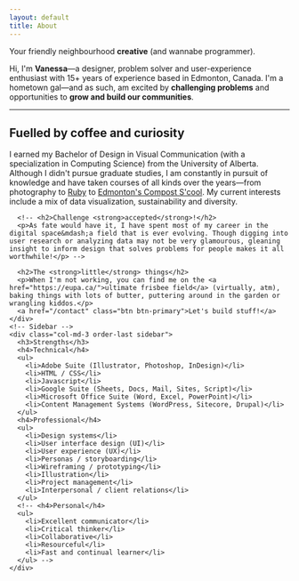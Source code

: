 ```yaml
---
layout: default
title: About
---
```


<div class="jumbotron jumbotron-fluid">
  <div class="container">
    <div class="row justify-content-center">
      <div class="col-lg-8">
        <p class="lead">Your friendly neighbourhood <strong>creative</strong> (and wannabe programmer).</p>
      </div>
    </div>
  </div>
</div>

<div class="container">
  <div class="row">
    <div class="col-sm">
      <!-- <h2>Meet Vanessa</h2> -->
      <p class="lead sm"><span class="lead med">Hi, I'm <strong>Vanessa</strong></span>&mdash;a designer, problem solver and user-experience enthusiast with 15+ years of experience based in Edmonton, Canada. I'm a hometown gal&mdash;and as such, am excited by <strong>challenging problems</strong> and opportunities to <strong>grow and build our communities</strong>.</p>
      <hr>
      <h2>Fuelled by <strong>coffee</strong> and <strong>curiosity</strong></h2>
      <p>I earned my Bachelor of Design in Visual Communication (with a specialization in Computing Science) from the University of Alberta. Although I didn't pursue graduate studies, I am constantly in pursuit of knowledge and have taken courses of all kinds over the years&mdash;from photography to <a href="https://www.ruby-lang.org/en/">Ruby</a> to <a href="https://www.edmonton.ca/programs_services/landscaping_gardening/compost-education.aspx">Edmonton's Compost S'cool</a>. My current interests include a mix of data visualization, sustainability and diversity.</p>

      <!-- <h2>Challenge <strong>accepted</strong>!</h2>
      <p>As fate would have it, I have spent most of my career in the digital space&mdash;a field that is ever evolving. Though digging into user research or analyzing data may not be very glamourous, gleaning insight to inform design that solves problems for people makes it all worthwhile!</p> -->

      <h2>The <strong>little</strong> things</h2>
      <p>When I'm not working, you can find me on the <a href="https://eupa.ca/">ultimate frisbee field</a> (virtually, atm), baking things with lots of butter, puttering around in the garden or wrangling kiddos.</p>
      <a href="/contact" class="btn btn-primary">Let's build stuff!</a>
    </div>
    <!-- Sidebar -->
    <div class="col-md-3 order-last sidebar">
      <h3>Strengths</h3>
      <h4>Technical</h4>
      <ul>
        <li>Adobe Suite (Illustrator, Photoshop, InDesign)</li>
        <li>HTML / CSS</li>
        <li>Javascript</li>
        <li>Google Suite (Sheets, Docs, Mail, Sites, Script)</li>
        <li>Microsoft Office Suite (Word, Excel, PowerPoint)</li>
        <li>Content Management Systems (WordPress, Sitecore, Drupal)</li>
      </ul>
      <h4>Professional</h4>
      <ul>
        <li>Design systems</li>
        <li>User interface design (UI)</li>
        <li>User experience (UX)</li>
        <li>Personas / storyboarding</li>
        <li>Wireframing / prototyping</li>
        <li>Illustration</li>
        <li>Project management</li>
        <li>Interpersonal / client relations</li>
      </ul>
      <!-- <h4>Personal</h4>
      <ul>
        <li>Excellent communicator</li>
        <li>Critical thinker</li>
        <li>Collaborative</li>
        <li>Resourceful</li>
        <li>Fast and continual learner</li>
      </ul> -->
    </div>
  </div>
</div>
